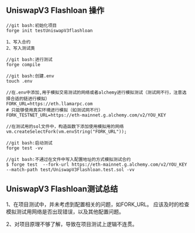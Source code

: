 ## UniswapV3 Flashloan 操作
```
//git bash:初始化项目
forge init testUniswapV3flashloan

1、写入合约
2、写入测试类

//git bash:进行测试
forge compile

//git bash:创建.env
touch .env

//在.env中添加,用于模拟交易测试的网络或者alchemy进行模拟测试（测试网不行，注意选择合适的链进行模拟）
FORK_URL=https://eth.llamarpc.com
# 只能够使用真实环境进行模拟（如测试网不行）
FORK_TESTNET_URL=https://eth-mainnet.g.alchemy.com/v2/YOU_KEY

//在测试用的sol文件中，构造函数下添加使用模拟用的网络
vm.createSelectFork(vm.envString("FORK_URL"));

//git bash:启动测试
forge test -vv

//git bash:不通过在文件中写入配置地址的方式模拟测试合约
$ forge test  --fork-url https://eth-mainnet.g.alchemy.com/v2/YOU_KEY --match-path test/UniswapV3Flashloan.test.sol -vv
```

## UniswapV3 Flashloan测试总结
1、在项目测试中，并未考虑到配置相关的问题，如FORK_URL。
应该及时的检查模拟测试用网络是否出现错误，以及其他配置问题。

2、对项目原理不够了解，导致在项目测试上逻辑不连贯。
